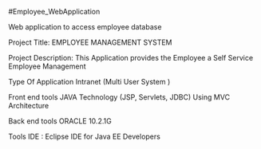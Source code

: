 #Employee_WebApplication

Web application to access employee database

 Project Title:
EMPLOYEE MANAGEMENT SYSTEM

Project Description:
This Application provides the Employee a Self Service Employee Management

Type Of Application
Intranet (Multi User System )

Front end tools
JAVA Technology (JSP, Servlets, JDBC) Using MVC Architecture

Back end tools
ORACLE 10.2.1G

Tools
IDE : Eclipse IDE for Java EE Developers

